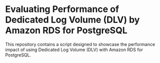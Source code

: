 # Evaluating Performance of Dedicated Log Volume (DLV) by Amazon RDS for PostgreSQL
This repository contains a script designed to showcase the performance impact of using Dedicated Log Volume (DLV) with Amazon RDS for PostgreSQL.
